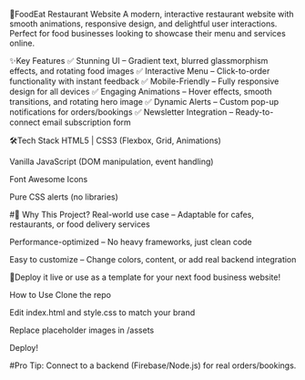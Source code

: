 🍕FoodEat Restaurant Website
A modern, interactive restaurant website with smooth animations, responsive design, and delightful user interactions. Perfect for food businesses looking to showcase their menu and services online.

✨Key Features
✅ Stunning UI – Gradient text, blurred glassmorphism effects, and rotating food images
✅ Interactive Menu – Click-to-order functionality with instant feedback
✅ Mobile-Friendly – Fully responsive design for all devices
✅ Engaging Animations – Hover effects, smooth transitions, and rotating hero image
✅ Dynamic Alerts – Custom pop-up notifications for orders/bookings
✅ Newsletter Integration – Ready-to-connect email subscription form

🛠️Tech Stack
HTML5 | CSS3 (Flexbox, Grid, Animations)

Vanilla JavaScript (DOM manipulation, event handling)

Font Awesome Icons

Pure CSS alerts (no libraries)

#🎯 Why This Project?
Real-world use case – Adaptable for cafes, restaurants, or food delivery services

Performance-optimized – No heavy frameworks, just clean code

Easy to customize – Change colors, content, or add real backend integration

🚀Deploy it live or use as a template for your next food business website!

How to Use
Clone the repo

Edit index.html and style.css to match your brand

Replace placeholder images in /assets

Deploy!

#Pro Tip: Connect to a backend (Firebase/Node.js) for real orders/bookings.
